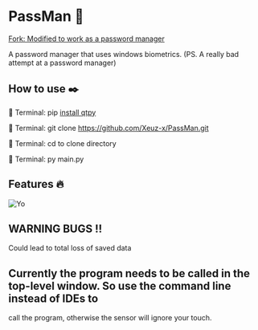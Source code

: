 # PassMan 📜

[Fork: Modified to work as a password manager](https://github.com/luspock/FingerPrint)

A password manager that uses windows biometrics. (PS. A really bad attempt at a password manager)

## How to use ✒️

📌 Terminal: pip [install qtpy](https://pypi.org/project/QtPy/)

📌 Terminal: git clone https://github.com/Xeuz-x/PassMan.git

📌 Terminal: cd to clone directory 

📌 Terminal: py main.py

## Features 🔥
![Yo](https://cdn.discordapp.com/attachments/799536846689271808/805781562968899635/ezgif.com-gif-maker.gif)

## WARNING BUGS ‼️

Could lead to total loss of saved data


## Currently the program needs to be called in the top-level window. So use the command line instead of IDEs to
call the program, otherwise the sensor will ignore your touch.

